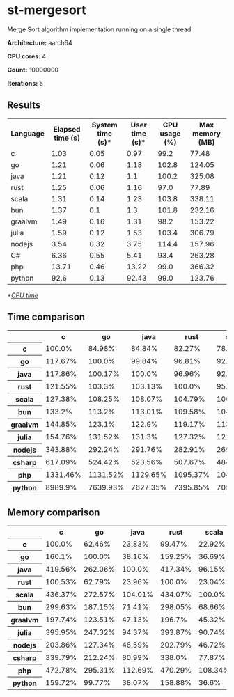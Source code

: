 # st-mergesort

Merge Sort algorithm implementation running on a single thread.

**Architecture:** aarch64

**CPU cores:** 4

**Count:** 10000000

**Iterations:** 5

## Results

<table>
  <tr>
    <th>Language</th>
    <th>Elapsed time (s)</th>
    <th>System time (s)*</th>
    <th>User time (s)*</th>
    <th>CPU usage (%)</th>
    <th>Max memory (MB)</th>
  </tr>
  <tr>
    <td>c</td>
    <td>1.03</td>
    <td>0.05</td>
    <td>0.97</td>
    <td>99.2</td>
    <td>77.48</td>
  </tr>
  <tr>
    <td>go</td>
    <td>1.21</td>
    <td>0.06</td>
    <td>1.18</td>
    <td>102.8</td>
    <td>124.05</td>
  </tr>
  <tr>
    <td>java</td>
    <td>1.21</td>
    <td>0.12</td>
    <td>1.1</td>
    <td>100.2</td>
    <td>325.08</td>
  </tr>
  <tr>
    <td>rust</td>
    <td>1.25</td>
    <td>0.06</td>
    <td>1.16</td>
    <td>97.0</td>
    <td>77.89</td>
  </tr>
  <tr>
    <td>scala</td>
    <td>1.31</td>
    <td>0.14</td>
    <td>1.23</td>
    <td>103.8</td>
    <td>338.11</td>
  </tr>
  <tr>
    <td>bun</td>
    <td>1.37</td>
    <td>0.1</td>
    <td>1.3</td>
    <td>101.8</td>
    <td>232.16</td>
  </tr>
  <tr>
    <td>graalvm</td>
    <td>1.49</td>
    <td>0.16</td>
    <td>1.31</td>
    <td>98.2</td>
    <td>153.22</td>
  </tr>
  <tr>
    <td>julia</td>
    <td>1.59</td>
    <td>0.12</td>
    <td>1.53</td>
    <td>103.4</td>
    <td>306.79</td>
  </tr>
  <tr>
    <td>nodejs</td>
    <td>3.54</td>
    <td>0.32</td>
    <td>3.75</td>
    <td>114.4</td>
    <td>157.96</td>
  </tr>
  <tr>
    <td>C#</td>
    <td>6.36</td>
    <td>0.55</td>
    <td>5.41</td>
    <td>93.4</td>
    <td>263.28</td>
  </tr>
  <tr>
    <td>php</td>
    <td>13.71</td>
    <td>0.46</td>
    <td>13.22</td>
    <td>99.0</td>
    <td>366.32</td>
  </tr>
  <tr>
    <td>python</td>
    <td>92.6</td>
    <td>0.13</td>
    <td>92.43</td>
    <td>99.0</td>
    <td>123.76</td>
  </tr>
</table>

*\*[CPU time](https://en.wikipedia.org/wiki/CPU_time)*

## Time comparison

<table>
  <tr>
    <th></th>
    <th>c</th>
    <th>go</th>
    <th>java</th>
    <th>rust</th>
    <th>scala</th>
    <th>bun</th>
    <th>graalvm</th>
    <th>julia</th>
    <th>nodejs</th>
    <th>csharp</th>
    <th>php</th>
    <th>python</th>
  </tr>
  <tr>
    <th>c</th>
    <td>100.0%</td>
    <td>84.98%</td>
    <td>84.84%</td>
    <td>82.27%</td>
    <td>78.51%</td>
    <td>75.07%</td>
    <td>69.03%</td>
    <td>64.62%</td>
    <td>29.08%</td>
    <td>16.21%</td>
    <td>7.51%</td>
    <td>1.11%</td>
  </tr>
  <tr>
    <th>go</th>
    <td>117.67%</td>
    <td>100.0%</td>
    <td>99.84%</td>
    <td>96.81%</td>
    <td>92.38%</td>
    <td>88.34%</td>
    <td>81.23%</td>
    <td>76.04%</td>
    <td>34.22%</td>
    <td>19.07%</td>
    <td>8.84%</td>
    <td>1.31%</td>
  </tr>
  <tr>
    <th>java</th>
    <td>117.86%</td>
    <td>100.17%</td>
    <td>100.0%</td>
    <td>96.96%</td>
    <td>92.53%</td>
    <td>88.48%</td>
    <td>81.37%</td>
    <td>76.16%</td>
    <td>34.27%</td>
    <td>19.1%</td>
    <td>8.85%</td>
    <td>1.31%</td>
  </tr>
  <tr>
    <th>rust</th>
    <td>121.55%</td>
    <td>103.3%</td>
    <td>103.13%</td>
    <td>100.0%</td>
    <td>95.43%</td>
    <td>91.25%</td>
    <td>83.91%</td>
    <td>78.54%</td>
    <td>35.35%</td>
    <td>19.7%</td>
    <td>9.13%</td>
    <td>1.35%</td>
  </tr>
  <tr>
    <th>scala</th>
    <td>127.38%</td>
    <td>108.25%</td>
    <td>108.07%</td>
    <td>104.79%</td>
    <td>100.0%</td>
    <td>95.63%</td>
    <td>87.94%</td>
    <td>82.31%</td>
    <td>37.04%</td>
    <td>20.64%</td>
    <td>9.57%</td>
    <td>1.42%</td>
  </tr>
  <tr>
    <th>bun</th>
    <td>133.2%</td>
    <td>113.2%</td>
    <td>113.01%</td>
    <td>109.58%</td>
    <td>104.57%</td>
    <td>100.0%</td>
    <td>91.96%</td>
    <td>86.07%</td>
    <td>38.74%</td>
    <td>21.59%</td>
    <td>10.0%</td>
    <td>1.48%</td>
  </tr>
  <tr>
    <th>graalvm</th>
    <td>144.85%</td>
    <td>123.1%</td>
    <td>122.9%</td>
    <td>119.17%</td>
    <td>113.72%</td>
    <td>108.75%</td>
    <td>100.0%</td>
    <td>93.6%</td>
    <td>42.12%</td>
    <td>23.47%</td>
    <td>10.88%</td>
    <td>1.61%</td>
  </tr>
  <tr>
    <th>julia</th>
    <td>154.76%</td>
    <td>131.52%</td>
    <td>131.3%</td>
    <td>127.32%</td>
    <td>121.49%</td>
    <td>116.18%</td>
    <td>106.84%</td>
    <td>100.0%</td>
    <td>45.0%</td>
    <td>25.08%</td>
    <td>11.62%</td>
    <td>1.72%</td>
  </tr>
  <tr>
    <th>nodejs</th>
    <td>343.88%</td>
    <td>292.24%</td>
    <td>291.76%</td>
    <td>282.91%</td>
    <td>269.97%</td>
    <td>258.16%</td>
    <td>237.4%</td>
    <td>222.21%</td>
    <td>100.0%</td>
    <td>55.73%</td>
    <td>25.83%</td>
    <td>3.83%</td>
  </tr>
  <tr>
    <th>csharp</th>
    <td>617.09%</td>
    <td>524.42%</td>
    <td>523.56%</td>
    <td>507.67%</td>
    <td>484.45%</td>
    <td>463.27%</td>
    <td>426.01%</td>
    <td>398.75%</td>
    <td>179.45%</td>
    <td>100.0%</td>
    <td>46.35%</td>
    <td>6.86%</td>
  </tr>
  <tr>
    <th>php</th>
    <td>1331.46%</td>
    <td>1131.52%</td>
    <td>1129.65%</td>
    <td>1095.37%</td>
    <td>1045.27%</td>
    <td>999.56%</td>
    <td>919.17%</td>
    <td>860.35%</td>
    <td>387.18%</td>
    <td>215.76%</td>
    <td>100.0%</td>
    <td>14.81%</td>
  </tr>
  <tr>
    <th>python</th>
    <td>8989.9%</td>
    <td>7639.93%</td>
    <td>7627.35%</td>
    <td>7395.85%</td>
    <td>7057.62%</td>
    <td>6748.98%</td>
    <td>6206.17%</td>
    <td>5809.03%</td>
    <td>2614.23%</td>
    <td>1456.83%</td>
    <td>675.19%</td>
    <td>100.0%</td>
  </tr>
</table>

## Memory comparison

<table>
  <tr>
    <th></th>
    <th>c</th>
    <th>go</th>
    <th>java</th>
    <th>rust</th>
    <th>scala</th>
    <th>bun</th>
    <th>graalvm</th>
    <th>julia</th>
    <th>nodejs</th>
    <th>csharp</th>
    <th>php</th>
    <th>python</th>
  </tr>
  <tr>
    <th>c</th>
    <td>100.0%</td>
    <td>62.46%</td>
    <td>23.83%</td>
    <td>99.47%</td>
    <td>22.92%</td>
    <td>33.37%</td>
    <td>50.57%</td>
    <td>25.26%</td>
    <td>49.05%</td>
    <td>29.43%</td>
    <td>21.15%</td>
    <td>62.61%</td>
  </tr>
  <tr>
    <th>go</th>
    <td>160.1%</td>
    <td>100.0%</td>
    <td>38.16%</td>
    <td>159.25%</td>
    <td>36.69%</td>
    <td>53.43%</td>
    <td>80.96%</td>
    <td>40.43%</td>
    <td>78.53%</td>
    <td>47.12%</td>
    <td>33.86%</td>
    <td>100.23%</td>
  </tr>
  <tr>
    <th>java</th>
    <td>419.56%</td>
    <td>262.06%</td>
    <td>100.0%</td>
    <td>417.34%</td>
    <td>96.15%</td>
    <td>140.03%</td>
    <td>212.17%</td>
    <td>105.96%</td>
    <td>205.81%</td>
    <td>123.48%</td>
    <td>88.74%</td>
    <td>262.68%</td>
  </tr>
  <tr>
    <th>rust</th>
    <td>100.53%</td>
    <td>62.79%</td>
    <td>23.96%</td>
    <td>100.0%</td>
    <td>23.04%</td>
    <td>33.55%</td>
    <td>50.84%</td>
    <td>25.39%</td>
    <td>49.31%</td>
    <td>29.59%</td>
    <td>21.26%</td>
    <td>62.94%</td>
  </tr>
  <tr>
    <th>scala</th>
    <td>436.37%</td>
    <td>272.57%</td>
    <td>104.01%</td>
    <td>434.07%</td>
    <td>100.0%</td>
    <td>145.64%</td>
    <td>220.68%</td>
    <td>110.21%</td>
    <td>214.05%</td>
    <td>128.42%</td>
    <td>92.3%</td>
    <td>273.21%</td>
  </tr>
  <tr>
    <th>bun</th>
    <td>299.63%</td>
    <td>187.15%</td>
    <td>71.41%</td>
    <td>298.05%</td>
    <td>68.66%</td>
    <td>100.0%</td>
    <td>151.52%</td>
    <td>75.67%</td>
    <td>146.98%</td>
    <td>88.18%</td>
    <td>63.37%</td>
    <td>187.59%</td>
  </tr>
  <tr>
    <th>graalvm</th>
    <td>197.74%</td>
    <td>123.51%</td>
    <td>47.13%</td>
    <td>196.7%</td>
    <td>45.32%</td>
    <td>66.0%</td>
    <td>100.0%</td>
    <td>49.94%</td>
    <td>97.0%</td>
    <td>58.2%</td>
    <td>41.83%</td>
    <td>123.8%</td>
  </tr>
  <tr>
    <th>julia</th>
    <td>395.95%</td>
    <td>247.32%</td>
    <td>94.37%</td>
    <td>393.87%</td>
    <td>90.74%</td>
    <td>132.15%</td>
    <td>200.24%</td>
    <td>100.0%</td>
    <td>194.23%</td>
    <td>116.53%</td>
    <td>83.75%</td>
    <td>247.9%</td>
  </tr>
  <tr>
    <th>nodejs</th>
    <td>203.86%</td>
    <td>127.34%</td>
    <td>48.59%</td>
    <td>202.79%</td>
    <td>46.72%</td>
    <td>68.04%</td>
    <td>103.09%</td>
    <td>51.49%</td>
    <td>100.0%</td>
    <td>60.0%</td>
    <td>43.12%</td>
    <td>127.63%</td>
  </tr>
  <tr>
    <th>csharp</th>
    <td>339.79%</td>
    <td>212.24%</td>
    <td>80.99%</td>
    <td>338.0%</td>
    <td>77.87%</td>
    <td>113.4%</td>
    <td>171.83%</td>
    <td>85.82%</td>
    <td>166.68%</td>
    <td>100.0%</td>
    <td>71.87%</td>
    <td>212.74%</td>
  </tr>
  <tr>
    <th>php</th>
    <td>472.78%</td>
    <td>295.31%</td>
    <td>112.69%</td>
    <td>470.29%</td>
    <td>108.34%</td>
    <td>157.79%</td>
    <td>239.09%</td>
    <td>119.4%</td>
    <td>231.91%</td>
    <td>139.14%</td>
    <td>100.0%</td>
    <td>296.0%</td>
  </tr>
  <tr>
    <th>python</th>
    <td>159.72%</td>
    <td>99.77%</td>
    <td>38.07%</td>
    <td>158.88%</td>
    <td>36.6%</td>
    <td>53.31%</td>
    <td>80.77%</td>
    <td>40.34%</td>
    <td>78.35%</td>
    <td>47.01%</td>
    <td>33.78%</td>
    <td>100.0%</td>
  </tr>
</table>
